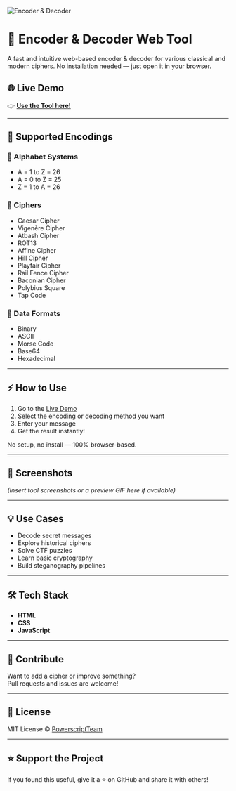 ![Encoder & Decoder](https://your-image-url.com/banner.png)

# 🔐 Encoder & Decoder Web Tool

A fast and intuitive web-based encoder & decoder for various classical and modern ciphers. No installation needed — just open it in your browser.

## 🌐 Live Demo

👉 **[Use the Tool here!](https://encoder-decoder-swart.vercel.app/)**

---

## 🧠 Supported Encodings

### 🔢 Alphabet Systems
- A = 1 to Z = 26
- A = 0 to Z = 25
- Z = 1 to A = 26

### 🔁 Ciphers
- Caesar Cipher
- Vigenère Cipher
- Atbash Cipher
- ROT13
- Affine Cipher
- Hill Cipher
- Playfair Cipher
- Rail Fence Cipher
- Baconian Cipher
- Polybius Square
- Tap Code

### 🔣 Data Formats
- Binary
- ASCII
- Morse Code
- Base64
- Hexadecimal

---

## ⚡ How to Use

1. Go to the [Live Demo](https://encoder-decoder-swart.vercel.app/)
2. Select the encoding or decoding method you want
3. Enter your message
4. Get the result instantly!

No setup, no install — 100% browser-based.

---

## 📸 Screenshots

*(Insert tool screenshots or a preview GIF here if available)*

---

## 💡 Use Cases

- Decode secret messages
- Explore historical ciphers
- Solve CTF puzzles
- Learn basic cryptography
- Build steganography pipelines

---

## 🛠 Tech Stack

- **HTML**
- **CSS**
- **JavaScript**

---

## 🤝 Contribute

Want to add a cipher or improve something?  
Pull requests and issues are welcome!

---

## 📜 License

MIT License © [PowerscriptTeam](https://github.com/PowerscriptTeam)

---

## ⭐ Support the Project

If you found this useful, give it a ⭐ on GitHub and share it with others!
